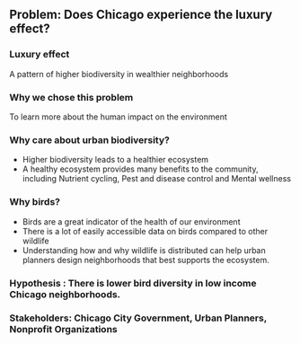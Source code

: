 ## Problem: Does Chicago experience the luxury effect?

### Luxury effect
A pattern of higher biodiversity in wealthier neighborhoods
### Why we chose this problem
To learn more about the human impact on the environment
### Why care about urban biodiversity?
- Higher biodiversity leads to a healthier ecosystem
- A healthy ecosystem provides many benefits to the community, including Nutrient cycling, Pest and disease control and Mental wellness
### Why birds?
- Birds are a great indicator of the health of our environment
- There is a lot of easily accessible data on birds compared to other wildlife
- Understanding how and why wildlife is distributed can help urban planners design neighborhoods that best supports the ecosystem.
### Hypothesis : There is lower bird diversity in low income Chicago neighborhoods.
### Stakeholders: Chicago City Government, Urban Planners, Nonprofit Organizations







